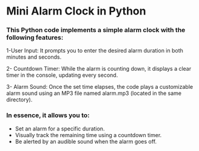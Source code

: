 # Mini Alarm Clock in Python

### This Python code implements a simple alarm clock with the following features:

1-User Input: It prompts you to enter the desired alarm duration in both minutes and seconds.

2- Countdown Timer: While the alarm is counting down, it displays a clear timer in the console, updating every second.

3- Alarm Sound: Once the set time elapses, the code plays a customizable alarm sound using an MP3 file named alarm.mp3 (located in the same directory).

### In essence, it allows you to:

- Set an alarm for a specific duration.
- Visually track the remaining time using a countdown timer.
- Be alerted by an audible sound when the alarm goes off.

